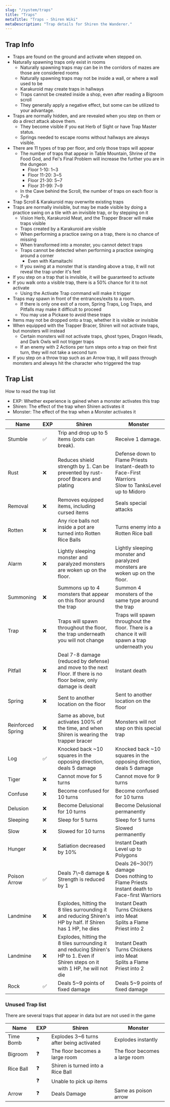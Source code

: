 ```yaml
---
slug: "/system/traps"
title: "Traps"
metaTitle: "Traps - Shiren Wiki"
metaDescription: "Trap details for Shiren the Wanderer."
---
```


## Trap Info

- Traps are found on the ground and activate when stepped on.
- Naturally spawning traps only exist in rooms
  - Naturally spawning traps may can be in the corridors of mazes are those are considered rooms
  - Naturally spawning traps may not be inside a wall, or where a wall used to be
  - Karakuroid may create traps in hallways
  - Traps cannot be created inside a shop, even after reading a Bigroom scroll
  - They generally apply a negative effect, but some can be utilized to your advantage.
- Traps are normally hidden, and are revealed when you step on them or do a direct attack above
  them.
  - They become visible if you eat Herb of Sight or have Trap Master status.
  - Springs needed to escape rooms without hallways are always visible.
  <!-- TODO: Confirm translation? Make sure this is understood -->
- There are 11 types of trap per floor, and only those traps will appear
  - The number of traps that appear in Table Mountain, Shrine of the Food God, and
    Fei's Final Problem will increase the further you are in the dungeon
    - Floor 1-10: 1~3
    - Floor 11-20: 3~5
    - Floor 21-30: 5~7
    - Floor 31-99: 7~9
  - In the Cave behind the Scroll, the number of traps on each floor is 7~9
- Trap Scroll & Karakuroid may overwrite existing traps
- Traps are normally invisible, but may be made visible by doing a practice swing
  on a tile with an invisible trap, or by stepping on it
  - Vision Herb, Karakuroid Meat, and the Trapper Bracer will make traps visible
  - Traps created by a Karakuroid are visible
  - When performing a practice swing on a trap, there is no chance of missing
  - When transformed into a monster, you cannot detect traps
  - Traps cannot be detected when performing a practice swinging around a corner
    - Even with Kamaitachi
  - If you swing at a monster that is standing above a trap, it will not reveal
    the trap under it's feet
- If you step on a trap that is invisible, it will be guaranteed to activate
- If you walk onto a visible trap, there is a 50% chance for it to not activate
  - Using the Activate Trap command will make it trigger
- Traps may spawn in front of the entrances/exits to a room.
  - If there is only one exit of a room, Spring Traps, Log Traps, and Pitfalls may
  make it difficult to proceed
  - You may use a Pickaxe to avoid these traps
- Items may not be dropped onto a trap, whether it is visible or invisible
- When equipped with the Trapper Bracer, Shiren will not activate traps, but monsters will instead
  - Certain monsters will not activate traps, ghost types, Dragon Heads, and Dark Owls will not
    trigger traps
  - If an enemy with 2 Actions per turn steps onto a trap on their first turn, they will not take a
    second turn
- If you step on a throw trap such as an Arrow trap, it will pass through monsters and always hit
  the character who triggered the trap

## Trap List

How to read the trap list

- EXP: Whether experience is gained when a monster activates this trap
- Shiren: The effect of the trap when Shiren activates it
- Monster: The effect of the trap when a Monster activates it

<!-- TODO: Confirm names of traps -->
<table class="trapTable">
  <thead>
    <tr>
      <th>Name</th>
      <th>EXP</th>
      <th>Shiren</th>
      <th>Monster</th>
    </tr>
  </thead>
  <tbody>
    <tr>
      <td>Stumble</td>
      <td>✅</td>
      <td>Trip and drop up to 5 items (pots can break).</td>
      <td>Receive 1 damage.</td>
    </tr>
    <tr>
      <td>Rust</td>
      <td>❌</td>
      <td>Reduces shield strength by 1. Can be prevented by
        rust-proof Bracers and plating</td>
      <td>
        Defense down to Flame Priests<br>
        Instant-death to Face-First Warriors<br>
        Slow to TanksLevel up to Midoro
      </td>
    </tr>
    <tr>
      <td>Removal</td>
      <td>❌</td>
      <td>Removes equipped items, including cursed items</td>
      <td>Seals special attacks</td>
    </tr>
    <tr>
      <td>Rotten</td>
      <td>❌</td>
      <td>Any rice balls not inside a pot are turned into
        Rotten Rice Balls</td>
      <td>Turns enemy into a Rotten Rice ball</td>
    </tr>
    <tr>
      <td>Alarm</td>
      <td>❌</td>
      <!-- TODO: define this status -->
      <td>Lightly sleeping monster and paralyzed monsters are woken up on the floor.</td>
      <td>Lightly sleeping monster and paralyzed monsters are woken up on the floor.</td>
    </tr>
    <tr>
      <td>Summoning</td>
      <td>❌</td>
      <td>Summons up to 4 monsters that appear on this floor around the trap</td>
      <td>Summon 4 monsters of the same type around the trap</td>
    </tr>
    <tr>
      <td>Trap</td>
      <td>❌</td>
      <td>Traps will spawn throughout the floor, the trap underneath you will not change</td>
      <td>Traps will spawn throughout the floor.
        There is a chance it will spawn a trap underneath you</td>
    </tr>
    <tr>
      <td>Pitfall</td>
      <td>❌</td>
      <td>Deal 7-8 damage (reduced by defense) and move to the next Floor.
        If there is no floor below, only damage is dealt</td>
      <td>Instant death</td>
    </tr>
    <tr>
      <td>Spring</td>
      <td>❌</td>
      <td>Sent to another location on the floor</td>
      <td>Sent to another location on the floor</td>
    </tr>
    <tr>
      <td>Reinforced Spring</td>
      <td>❌</td>
      <td>Same as above, but activates 100% of the time, and when Shiren is wearing the trapper bracer</td>
      <td>Monsters will not step on this special trap</td>
    </tr>
    <tr>
      <td>Log</td>
      <td>✅</td>
      <td>Knocked back ~10 squares in the opposing direction, deals 5 damage</td>
      <td>Knocked back ~10 squares in the opposing direction, deals 5 damage</td>
    </tr>
    <tr>
      <td>Tiger</td>
      <td>❌</td>
      <td>Cannot move for 5 turns</td>
      <td>Cannot move for 9 turns</td>
    </tr>
    <tr>
      <td>Confuse</td>
      <td>❌</td>
      <td>Become confused for 10 turns</td>
      <td>Become confused for 10 turns</td>
    </tr>
    <tr>
      <td>Delusion</td>
      <td>❌</td>
      <td>Become Delusional for 10 turns</td>
      <td>Become Delusional permanently</td>
    </tr>
    <tr>
      <td>Sleeping</td>
      <td>❌</td>
      <td>Sleep for 5 turns</td>
      <td>Sleep for 5 turns</td>
    </tr>
    <tr>
      <td>Slow</td>
      <td>❌</td>
      <td>Slowed for 10 turns</td>
      <td>Slowed permanently</td>
    </tr>
      <tr>
      <td>Hunger</td>
      <td>❌</td>
      <td>Satiation decreased by 10%</td>
      <td>Instant Death<br>
        Level up to Polygons
      </td>
    </tr>
      <tr>
      <td>Poison Arrow</td>
      <td>✅</td>
      <td>Deals 7\~8 damage & Strength is reduced by 1</td>
      <td>Deals 26~30(?) damage<br>
        Does nothing to Flame Priests<br>
        Instant death to Face-first Warriors
      </td>
    </tr>
      <tr>
      <td>Landmine</td>
      <td>❌</td>
      <td>Explodes, hitting the 8 tiles surrounding it and reducing Shiren's HP by half. If Shiren has
        1 HP, he dies
      </td>
      <td>Instant Death<br>
        Turns Chickens into Meat<br>
        Splits a Flame Priest into 2
      </td>
    </tr>
      <tr>
      <td>Landmine</td>
      <td>❌</td>
      <td>Explodes, hitting the 8 tiles surrounding it and reducing Shiren's HP to 1. Even if Shiren
        steps on it with 1 HP, he will not die</td>
      <td>Instant Death<br>
        Turns Chickens into Meat<br>
        Splits a Flame Priest into 2
      </td>
    </tr>
      <tr>
      <td>Rock</td>
      <td>✅</td>
      <td>Deals 5~9 points of fixed damage</td>
      <td>Deals 5~9 points of fixed damage</td>
    </tr>
  </tbody>
</table>

### Unused Trap list

There are several traps that appear in data but are not used in the game

<table class="trapTable">
  <thead>
    <tr>
      <th>Name</th>
      <th>EXP</th>
      <th>Shiren</th>
      <th>Monster</th>
    </tr>
  </thead>
  <tbody>
    <tr>
      <td>Time Bomb</td>
      <td>❓</td>
      <td>Explodes 3~6 turns after being activated</td>
      <td>Explodes instantly</td>
    </tr>
      <tr>
      <td>Bigroom</td>
      <td>❓</td>
      <td>The floor becomes a large room</td>
      <td>The floor becomes a large room</td>
    </tr>
      <tr>
      <td>Rice Ball</td>
      <td>❓</td>
      <td>Shiren is turned into a Rice Ball</td>
      <td></td>
    </tr>
      <tr>
      <td></td>
      <td>❓</td>
      <td>Unable to pick up items</td>
      <td></td>
    </tr>
      <tr>
      <td>Arrow</td>
      <td>❓</td>
      <td>Deals Damage</td>
      <td>Same as poison arrow</td>
    </tr>
  </tbody>
</table>
